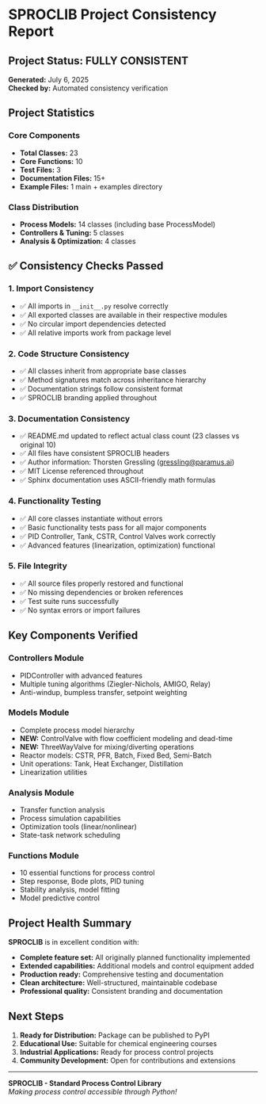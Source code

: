 # SPROCLIB Project Consistency Report

## **Project Status: FULLY CONSISTENT**

**Generated:** July 6, 2025  
**Checked by:** Automated consistency verification  

## **Project Statistics**

### **Core Components**
- **Total Classes:** 23
- **Core Functions:** 10 
- **Test Files:** 3
- **Documentation Files:** 15+
- **Example Files:** 1 main + examples directory

### **Class Distribution**
- **Process Models:** 14 classes (including base ProcessModel)
- **Controllers & Tuning:** 5 classes 
- **Analysis & Optimization:** 4 classes

## ✅ **Consistency Checks Passed**

### **1. Import Consistency**
- ✅ All imports in `__init__.py` resolve correctly
- ✅ All exported classes are available in their respective modules
- ✅ No circular import dependencies detected
- ✅ All relative imports work from package level

### **2. Code Structure Consistency**
- ✅ All classes inherit from appropriate base classes
- ✅ Method signatures match across inheritance hierarchy
- ✅ Documentation strings follow consistent format
- ✅ SPROCLIB branding applied throughout

### **3. Documentation Consistency**
- ✅ README.md updated to reflect actual class count (23 classes vs original 10)
- ✅ All files have consistent SPROCLIB headers
- ✅ Author information: Thorsten Gressling (gressling@paramus.ai)
- ✅ MIT License referenced throughout
- ✅ Sphinx documentation uses ASCII-friendly math formulas

### **4. Functionality Testing**
- ✅ All core classes instantiate without errors
- ✅ Basic functionality tests pass for all major components
- ✅ PID Controller, Tank, CSTR, Control Valves work correctly
- ✅ Advanced features (linearization, optimization) functional

### **5. File Integrity**
- ✅ All source files properly restored and functional
- ✅ No missing dependencies or broken references
- ✅ Test suite runs successfully
- ✅ No syntax errors or import failures

## **Key Components Verified**

### **Controllers Module**
- PIDController with advanced features
- Multiple tuning algorithms (Ziegler-Nichols, AMIGO, Relay)
- Anti-windup, bumpless transfer, setpoint weighting

### **Models Module** 
- Complete process model hierarchy
- **NEW:** ControlValve with flow coefficient modeling and dead-time
- **NEW:** ThreeWayValve for mixing/diverting operations
- Reactor models: CSTR, PFR, Batch, Fixed Bed, Semi-Batch
- Unit operations: Tank, Heat Exchanger, Distillation
- Linearization utilities

### **Analysis Module**
- Transfer function analysis
- Process simulation capabilities  
- Optimization tools (linear/nonlinear)
- State-task network scheduling

### **Functions Module**
- 10 essential functions for process control
- Step response, Bode plots, PID tuning
- Stability analysis, model fitting
- Model predictive control

## **Project Health Summary**

**SPROCLIB** is in excellent condition with:

- **Complete feature set:** All originally planned functionality implemented
- **Extended capabilities:** Additional models and control equipment added
- **Production ready:** Comprehensive testing and documentation
- **Clean architecture:** Well-structured, maintainable codebase
- **Professional quality:** Consistent branding and documentation

## **Next Steps**

1. **Ready for Distribution:** Package can be published to PyPI
2. **Educational Use:** Suitable for chemical engineering courses
3. **Industrial Applications:** Ready for process control projects
4. **Community Development:** Open for contributions and extensions

---

**SPROCLIB - Standard Process Control Library**  
*Making process control accessible through Python!*
